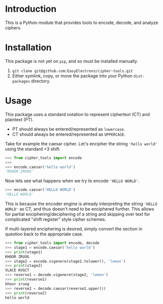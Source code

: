 # Introduction

This is a Python module that provides tools to encode, decode, and analyze ciphers.

# Installation

This package is not yet on `pip`, and so must be installed manually.

1. `git clone git@github.com:EasyElectrons/cipher-tools.git`
2. Either symlink, copy, or move the package into your Python `dist-packages` directory.

# Usage

This package uses a standard notation to represent ciphertext (CT) and plaintext (PT).

* PT should always be entered/represented as `lowercase`.
* CT should always be entered/represented as `UPPERCASE`.

Take for example the caesar cipher.  Let's encipher the string `'hello world'` using the standard +3 shift.

```python
>>> from cipher_tools import encode
>>> 
>>> encode.caesar('hello world')
'KHOOR ZRUOG'

```

Now lets see what happens when we try to encode `'HELLO WORLD'`.

```python
>>> encode.caesar('HELLO WORLD')
'HELLO WORLD'

```

This is because the encoder engine is already interpreting the string `'HELLO WORLD'` as CT, and thus doesn't need to be enciphered further.  This allows for partial enciphering/deciphering of a string and skipping over text for complicated "shift register" style cipher schemes.

If multi-layered enciphering is desired, simply convert the section in question back to the appropriate case.

```python
>>> from cipher_tools import encode, decode
>>> stage1 = encode.caesar('hello world')
>>> print(stage1)
KHOOR ZRUOG
>>> stage2 = encode.vigenere(stage1.tolower(), 'lemon')
>>> print(stage2)
VLACE KVGCT
>>> reverse1 = decode.vigenere(stage2, 'lemon')
>>> print(reverse1)
khoor zruog
>>> reverse2 = decode.caesar(reverse1.upper())
>>> print(reverse2)
hello world
```

